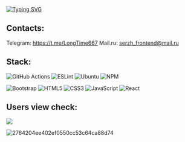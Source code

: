 <a align="center" href="https://git.io/typing-svg"><img src="https://readme-typing-svg.herokuapp.com?font=Fira+Code&weight=600&duration=2000&pause=500&color=550D1C&background=FF000000&center=true&width=435&height=60&lines=Junior+frontend+developer" alt="Typing SVG" /></a>

## Contacts: 
Telegram: https://t.me/LongTime667
Mail.ru: serzh_frontend@mail.ru

## Stack:
![GitHub Actions](https://img.shields.io/badge/github%20actions-%232671E5.svg?style=for-the-badge&logo=githubactions&logoColor=white)
![ESLint](https://img.shields.io/badge/ESLint-4B3263?style=for-the-badge&logo=eslint&logoColor=white)
![Ubuntu](https://img.shields.io/badge/Ubuntu-E95420?style=for-the-badge&logo=ubuntu&logoColor=white)
![NPM](https://img.shields.io/badge/NPM-%23CB3837.svg?style=for-the-badge&logo=npm&logoColor=white)


![Bootstrap](https://img.shields.io/badge/bootstrap-%23563D7C.svg?style=for-the-badge&logo=bootstrap&logoColor=white)
![HTML5](https://img.shields.io/badge/html5-%23E34F26.svg?style=for-the-badge&logo=html5&logoColor=white)
![CSS3](https://img.shields.io/badge/css3-%231572B6.svg?style=for-the-badge&logo=css3&logoColor=white)
![JavaScript](https://img.shields.io/badge/javascript-%23323330.svg?style=for-the-badge&logo=javascript&logoColor=%23F7DF1E)
![React](https://img.shields.io/badge/react-%2320232a.svg?style=for-the-badge&logo=react&logoColor=%2361DAFB)

## Users view check:
![](https://komarev.com/ghpvc/?username=Skeler667)

![2764204ee402ef0550cc53c64ca88d74](https://user-images.githubusercontent.com/85356853/224777670-9602cdcc-2ef9-40fc-88b8-28bae2728cf2.gif)
